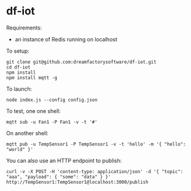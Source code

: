 # df-iot

Requirements:

* an instance of Redis running on localhost

To setup:

```
git clone git@github.com:dreamfactorysoftware/df-iot.git
cd df-iot
npm install
npm install mqtt -g
```

To launch:

```
node index.js --config config.json
```

To test, one one shell:

```
mqtt sub -u Fan1 -P Fan1 -v -t '#'
```

On another shell:

```
mqtt pub -u TempSensor1 -P TempSensor1 -v -t 'hello' -m '{ "hello": "world" }'
```

You can also use an HTTP endpoint to publish:

```
curl -v -X POST -H 'content-type: application/json' -d '{ "topic": "aaa", "payload": { "some": "data" } }'  http://TempSensor1:TempSensor1@localhost:3000/publish
```
